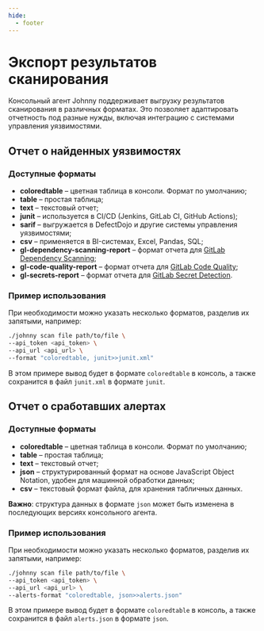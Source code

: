 ```yaml
---
hide:
  - footer
---
```


# Экспорт результатов сканирования

Консольный агент Johnny поддерживает выгрузку результатов сканирования в различных форматах. Это позволяет адаптировать отчетность под разные нужды, включая интеграцию с системами управления уязвимостями.

## Отчет о найденных уязвимостях

### Доступные форматы

- **coloredtable** – цветная таблица в консоли. Формат по умолчанию;
- **table** – простая таблица;
- **text** – текстовый отчет;
- **junit** – используется в CI/CD (Jenkins, GitLab CI, GitHub Actions);
- **sarif** – выгружается в DefectDojo и другие системы управления уязвимостями;
- **csv** – применяется в BI-системах, Excel, Pandas, SQL;
- **gl-dependency-scanning-report** – формат отчета для [GitLab Dependency Scanning](https://docs.gitlab.com/ee/user/application_security/dependency_scanning/);
- **gl-code-quality-report** – формат отчета для [GitLab Code Quality](https://docs.gitlab.com/ee/ci/testing/code_quality.html);
- **gl-secrets-report** – формат отчета для [GitLab Secret Detection](https://docs.gitlab.com/user/application_security/secret_detection/).

### Пример использования

При необходимости можно указать несколько форматов, разделив их запятыми, например:

```bash
./johnny scan file path/to/file \
--api_token <api_token> \
--api_url <api_url> \
--format "coloredtable, junit>>junit.xml"
```

В этом примере вывод будет в формате `coloredtable` в консоль, а также сохранится в файл `junit.xml` в формате `junit`.

## Отчет о сработавших алертах

### Доступные форматы

- **coloredtable** – цветная таблица в консоли. Формат по умолчанию;
- **table** – простая таблица;
- **text** – текстовый отчет;
- **json** – структурированный формат на основе JavaScript Object Notation, удобен для машинной обработки данных;
- **csv** – текстовый формат файла, для хранения табличных данных.

**Важно**: структура данных в формате `json` может быть изменена в последующих версиях консольного агента.

### Пример использования

При необходимости можно указать несколько форматов, разделив их запятыми, например:

```bash
./johnny scan file path/to/file \
--api_token <api_token> \
--api_url <api_url> \
--alerts-format "coloredtable, json>>alerts.json"
```

В этом примере вывод будет в формате `coloredtable` в консоль, а также сохранится в файл `alerts.json` в формате `json`.